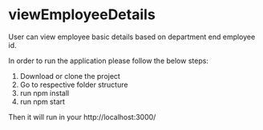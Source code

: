 # viewEmployeeDetails
User can view employee basic details  based on department end employee id.

In order to run the application please follow the below steps:

1. Download or clone the project
2. Go to respective folder structure
3. run npm install
4. run npm start


Then it will run in your http://localhost:3000/
